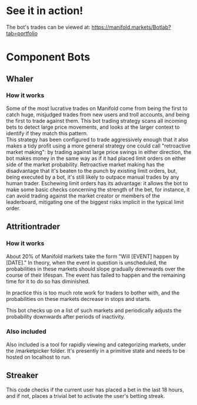 # See it in action!

The bot's trades can be viewed at:
https://manifold.markets/Botlab?tab=portfolio

# Component Bots

## Whaler

### How it works
Some of the most lucrative trades on Manifold come from being the first to catch huge, misjudged trades from new users and troll accounts, and being the first to trade against them. This bot trading strategy scans all incoming bets to detect large price movements, and looks at the larger context to identify if they match this pattern. <br/> 
This strategy has been configured to trade aggressively enough that it also makes a tidy profit using a more general strategy one could call "retroactive market making": by trading against large price swings in either direction, the bot makes money in the same way as if it had placed limit orders on either side of the market probability. Retroactive market making has the disadvantage that it's beaten to the punch by existing limit orders, but, being executed by a bot, it's still likely to outpace manual trades by any human trader. Eschewing limit orders has its advantage: it allows the bot to make some basic checks concerning the strength of the bet, for instance, it can avoid trading against the market creator or members of the leaderboard, mitigating one of the biggest risks implicit in the typical limit order.  

## Attritiontrader

### How it works
About 20% of Manifold markets take the form "Will [EVENT] happen by [DATE]." In theory, when the event in question is unscheduled, the probabilities in these markets should slope gradually downwards over the course of their lifespan. The event has failed to happen and the remaining time for it to do so has diminished. 

In practice this is too much rote work for traders to bother with, and the probabilities on these markets decrease in stops and starts.

This bot checks up on a list of such markets and periodically adjusts the probability downwards after periods of inactivity.

### Also included
Also included is a tool for rapidly viewing and categorizing markets, under the /marketpicker folder. It's presently in a primitive state and needs to be hosted on localhost to run.

## Streaker
This code checks if the current user has placed a bet in the last 18 hours, and if not, places a trivial bet to activate the user's betting streak.
